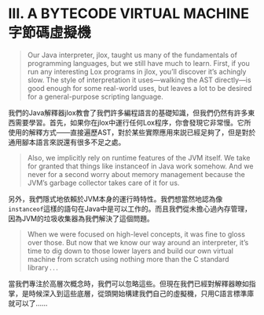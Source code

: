 # III. A BYTECODE VIRTUAL MACHINE 字節碼虛擬機

> Our Java interpreter, jlox, taught us many of the fundamentals of programming languages, but we still have much to learn. First, if you run any interesting Lox programs in jlox, you’ll discover it’s achingly slow. The style of interpretation it uses—walking the AST directly—is good enough for some real-world uses, but leaves a lot to be desired for a general-purpose scripting language.

我們的Java解釋器jlox教會了我們許多編程語言的基礎知識，但我們仍然有許多東西需要學習。首先，如果你在jlox中運行任何Lox程序，你會發現它非常慢。它所使用的解釋方式——直接遍歷AST，對於某些實際應用來説已經足夠了，但是對於通用腳本語言來説還有很多不足之處。

> Also, we implicitly rely on runtime features of the JVM itself. We take for granted that things like instanceof in Java work somehow. And we never for a second worry about memory management because the JVM’s garbage collector takes care of it for us.

另外，我們隱式地依賴於JVM本身的運行時特性。我們想當然地認為像`instanceof`這樣的語句在Java中是可以工作的。而且我們從未擔心過內存管理，因為JVM的垃圾收集器為我們解決了這個問題。

> When we were focused on high-level concepts, it was fine to gloss over those. But now that we know our way around an interpreter, it’s time to dig down to those lower layers and build our own virtual machine from scratch using nothing more than the C standard library . . . 

當我們專注於高層次概念時，我們可以忽略這些。但現在我們已經對解釋器瞭如指掌，是時候深入到這些底層，從頭開始構建我們自己的虛擬機，只用C語言標準庫就可以了……